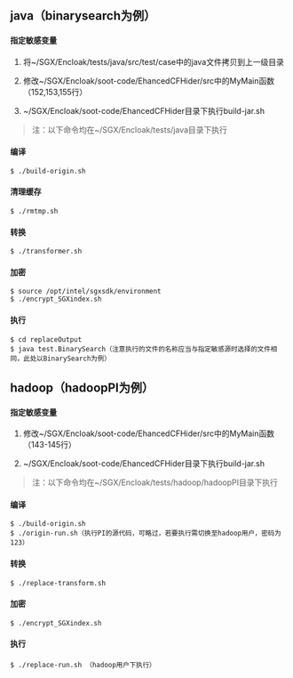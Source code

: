 ## java（binarysearch为例）

#### 指定敏感变量

1. 将~/SGX/Encloak/tests/java/src/test/case中的java文件拷贝到上一级目录
2. 修改~/SGX/Encloak/soot-code/EhancedCFHider/src中的MyMain函数（152,153,155行）

3. ~/SGX/Encloak/soot-code/EhancedCFHider目录下执行build-jar.sh

> 注：以下命令均在~/SGX/Encloak/tests/java目录下执行

#### 编译

```
$ ./build-origin.sh  
```

#### 清理缓存

```
$ ./rmtmp.sh 
```

#### 转换

```
$ ./transformer.sh
```

#### 加密

```
$ source /opt/intel/sgxsdk/environment
$ ./encrypt_SGXindex.sh
```

#### 执行

```
$ cd replaceOutput
$ java test.BinarySearch（注意执行的文件的名称应当与指定敏感源时选择的文件相同，此处以BinarySearch为例）
```



## hadoop（hadoopPI为例）

#### 指定敏感变量

1. 修改~/SGX/Encloak/soot-code/EhancedCFHider/src中的MyMain函数（143-145行）

2. ~/SGX/Encloak/soot-code/EhancedCFHider目录下执行build-jar.sh

> 注：以下命令均在~/SGX/Encloak/tests/hadoop/hadoopPI目录下执行

#### 编译

```
$ ./build-origin.sh  
$ ./origin-run.sh（执行PI的源代码，可略过，若要执行需切换至hadoop用户，密码为123）
```

#### 转换

```
$ ./replace-transform.sh 
```

#### 加密

```
$ ./encrypt_SGXindex.sh  
```

#### 执行

```
$ ./replace-run.sh （hadoop用户下执行）
```